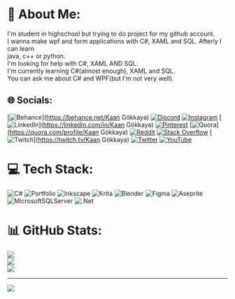 # 💫 About Me:
I'm student in highschool but trying to do project for my github account.<br>I wanna  make wpf and form applications with C#, XAML and SQL. Afterly I can learn <br>java, c++ or python.<br>I'm looking for help with C#, XAML AND SQL.<br>I'm currently learning C#(almost enough), XAML and SQL.<br>You can ask me about C# and WPF(but I'm not very well).<br>


## 🌐 Socials:
[![Behance](https://img.shields.io/badge/Behance-1769ff?logo=behance&logoColor=white)](https://behance.net/Kaan Gökkaya) [![Discord](https://img.shields.io/badge/Discord-%237289DA.svg?logo=discord&logoColor=white)](htttps://discord.gg/混合#9337) [![Instagram](https://img.shields.io/badge/Instagram-%23E4405F.svg?logo=Instagram&logoColor=white)](https://instagram.com/kaan__gokkaya) [![LinkedIn](https://img.shields.io/badge/LinkedIn-%230077B5.svg?logo=linkedin&logoColor=white)](https://linkedin.com/in/Kaan Gökkaya) [![Pinterest](https://img.shields.io/badge/Pinterest-%23E60023.svg?logo=Pinterest&logoColor=white)](https://pinterest.com/@1lIlIlIlIlIlIlIlIlIlIlIlI) [![Quora](https://img.shields.io/badge/Quora-%23B92B27.svg?logo=Quora&logoColor=white)](https://quora.com/profile/Kaan Gökkaya) [![Reddit](https://img.shields.io/badge/Reddit-%23FF4500.svg?logo=Reddit&logoColor=white)](https://reddit.com/user/unutulmusadam) [![Stack Overflow](https://img.shields.io/badge/-Stackoverflow-FE7A16?logo=stack-overflow&logoColor=white)](https://stackoverflow.com/users/20024819) [![Twitch](https://img.shields.io/badge/Twitch-%239146FF.svg?logo=Twitch&logoColor=white)](https://twitch.tv/Kaan Gökkaya) [![Twitter](https://img.shields.io/badge/Twitter-%231DA1F2.svg?logo=Twitter&logoColor=white)](https://twitter.com/@Kaan_gkky1) [![YouTube](https://img.shields.io/badge/YouTube-%23FF0000.svg?logo=YouTube&logoColor=white)](https://youtube.com/c/UCbAwRvePyjIgleZ38Je_4NA) 

# 💻 Tech Stack:
![C#](https://img.shields.io/badge/c%23-%23239120.svg?style=for-the-badge&logo=c-sharp&logoColor=white) ![Portfolio](https://img.shields.io/badge/Portfolio-%23000000.svg?style=for-the-badge&logo=firefox&logoColor=#FF7139) ![Inkscape](https://img.shields.io/badge/Inkscape-e0e0e0?style=for-the-badge&logo=inkscape&logoColor=080A13) ![Krita](https://img.shields.io/badge/Krita-203759?style=for-the-badge&logo=krita&logoColor=EEF37B) ![Blender](https://img.shields.io/badge/blender-%23F5792A.svg?style=for-the-badge&logo=blender&logoColor=white) 	![Figma](https://img.shields.io/badge/figma-%23F24E1E.svg?style=for-the-badge&logo=figma&logoColor=white) ![Aseprite](https://img.shields.io/badge/Aseprite-FFFFFF?style=for-the-badge&logo=Aseprite&logoColor=#7D929E) ![MicrosoftSQLServer](https://img.shields.io/badge/Microsoft%20SQL%20Sever-CC2927?style=for-the-badge&logo=microsoft%20sql%20server&logoColor=white) ![.Net](https://img.shields.io/badge/.NET-5C2D91?style=for-the-badge&logo=.net&logoColor=white)
# 📊 GitHub Stats:
![](https://github-readme-stats.vercel.app/api?username=KaanGokkaya&theme=tokyonight&hide_border=false&include_all_commits=false&count_private=false)<br/>
![](https://github-readme-streak-stats.herokuapp.com/?user=KaanGokkaya&theme=tokyonight&hide_border=false)<br/>
![](https://github-readme-stats.vercel.app/api/top-langs/?username=KaanGokkaya&theme=tokyonight&hide_border=false&include_all_commits=false&count_private=false&layout=compact)

---
[![](https://visitcount.itsvg.in/api?id=KaanGokkaya&icon=1&color=12)](https://visitcount.itsvg.in)

<!-- Proudly created with GPRM ( https://gprm.itsvg.in ) -->
